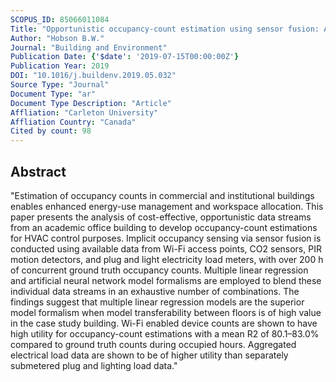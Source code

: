 ```yaml
---
SCOPUS_ID: 85066011084
Title: "Opportunistic occupancy-count estimation using sensor fusion: A case study"
Author: "Hobson B.W."
Journal: "Building and Environment"
Publication Date: {'$date': '2019-07-15T00:00:00Z'}
Publication Year: 2019
DOI: "10.1016/j.buildenv.2019.05.032"
Source Type: "Journal"
Document Type: "ar"
Document Type Description: "Article"
Affliation: "Carleton University"
Affliation Country: "Canada"
Cited by count: 98
---
```


## Abstract
"Estimation of occupancy counts in commercial and institutional buildings enables enhanced energy-use management and workspace allocation. This paper presents the analysis of cost-effective, opportunistic data streams from an academic office building to develop occupancy-count estimations for HVAC control purposes. Implicit occupancy sensing via sensor fusion is conducted using available data from Wi-Fi access points, CO2 sensors, PIR motion detectors, and plug and light electricity load meters, with over 200 h of concurrent ground truth occupancy counts. Multiple linear regression and artificial neural network model formalisms are employed to blend these individual data streams in an exhaustive number of combinations. The findings suggest that multiple linear regression models are the superior model formalism when model transferability between floors is of high value in the case study building. Wi-Fi enabled device counts are shown to have high utility for occupancy-count estimations with a mean R2 of 80.1–83.0% compared to ground truth counts during occupied hours. Aggregated electrical load data are shown to be of higher utility than separately submetered plug and lighting load data."
